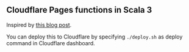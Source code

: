 ## Cloudflare Pages functions in Scala 3

Inspired by [this blog post](https://blog.indoorvivants.com/2022-02-14-cloudflare-functions-with-scalajs).

You can deploy this to Cloudflare by specifying `./deploy.sh` as deploy command in Cloudflare dashboard.